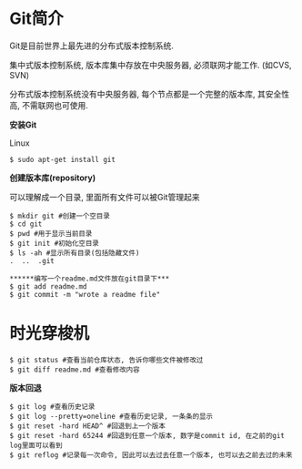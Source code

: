 # Git简介

Git是目前世界上最先进的分布式版本控制系统.

集中式版本控制系统, 版本库集中存放在中央服务器, 必须联网才能工作. (如CVS, SVN)

分布式版本控制系统没有中央服务器, 每个节点都是一个完整的版本库, 其安全性高, 不需联网也可使用.

**安装Git**

Linux

```
$ sudo apt-get install git
```

**创建版本库(repository)**

可以理解成一个目录, 里面所有文件可以被Git管理起来

```
$ mkdir git #创建一个空目录
$ cd git
$ pwd #用于显示当前目录
$ git init #初始化空目录
$ ls -ah #显示所有目录(包括隐藏文件)
.  ..  .git

******编写一个readme.md文件放在git目录下***
$ git add readme.md
$ git commit -m "wrote a readme file"
```



# 时光穿梭机

```
$ git status #查看当前仓库状态, 告诉你哪些文件被修改过
$ git diff readme.md #查看修改内容
```

**版本回退**

```
$ git log #查看历史记录
$ git log --pretty=oneline #查看历史记录, 一条条的显示
$ git reset -hard HEAD^ #回退到上一个版本
$ git reset -hard 65244 #回退到任意一个版本, 数字是commit id, 在之前的git log里面可以看到
$ git reflog #记录每一次命令, 因此可以去过去任意一个版本, 也可以去之前去过的未来
```

